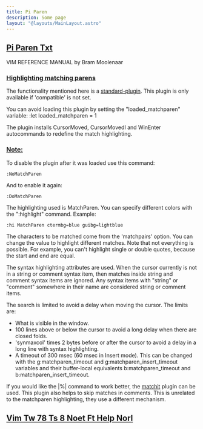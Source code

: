 ```yaml
---
title: Pi Paren
description: Some page
layout: "@layouts/MainLayout.astro"
---
```



## <a id="Nvim" class="section-title" href="#Nvim"> Pi Paren Txt</a> 

VIM REFERENCE MANUAL    by Bram Moolenaar


### <a id="matchparen" class="section-title" href="#matchparen">Highlighting matching parens</a>

The functionality mentioned here is a [standard-plugin](undefined#standard-plugin).
This plugin is only available if 'compatible' is not set.

You can avoid loading this plugin by setting the "loaded_matchparen" variable:
	:let loaded_matchparen = 1

The plugin installs CursorMoved, CursorMovedI and WinEnter autocommands to
redefine the match highlighting.

### <a id=":NoMatchParen :DoMatchParen" class="section-title" href="#:NoMatchParen :DoMatchParen">Note:</a>
To disable the plugin after it was loaded use this command:

	:NoMatchParen

And to enable it again:

	:DoMatchParen

The highlighting used is MatchParen.  You can specify different colors with
the ":highlight" command.  Example:

	:hi MatchParen ctermbg=blue guibg=lightblue

The characters to be matched come from the 'matchpairs' option.  You can
change the value to highlight different matches.  Note that not everything is
possible.  For example, you can't highlight single or double quotes, because
the start and end are equal.

The syntax highlighting attributes are used.  When the cursor currently is not
in a string or comment syntax item, then matches inside string and comment
syntax items are ignored.  Any syntax items with "string" or "comment"
somewhere in their name are considered string or comment items.

The search is limited to avoid a delay when moving the cursor.  The limits
are:
- What is visible in the window.
- 100 lines above or below the cursor to avoid a long delay when there are
  closed folds.
- 'synmaxcol' times 2 bytes before or after the cursor to avoid a delay
  in a long line with syntax highlighting.
- A timeout of 300 msec (60 msec in Insert mode). This can be changed with the
  g:matchparen_timeout and g:matchparen_insert_timeout variables and their
  buffer-local equivalents b:matchparen_timeout and
  b:matchparen_insert_timeout.

If you would like the |%| command to work better, the [matchit](undefined#matchit) plugin can be
used.  This plugin also helps to skip matches in comments.  This is unrelated
to the matchparen highlighting, they use a different mechanism.


## <a id="" class="section-title" href="#">Vim Tw 78 Ts 8 Noet Ft Help Norl</a> 



